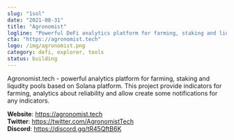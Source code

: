 ```yaml
---
slug: "1sol"
date: "2021-08-31"
title: "Agronomist"
logline: "Powerful DeFi analytics platform for farming, staking and liqudity pools"
cta: "https://agronomist.tech"
logo: /img/agronomist.png
category: defi, explorer, tools
status: building
---
```


Agronomist.tech - powerful analytics platform for farming, staking and liqudity pools based on Solana platform. This project provide indicators for farming, analytics about reliability and allow create some notifications for any indicators.

<b>Website</b>: https://agronomist.tech </br>
<b>Twitter</b>: https://twitter.com/AgronomistTech </br>
<b>Discord</b>: https://discord.gg/tR45QftB6K </br>
